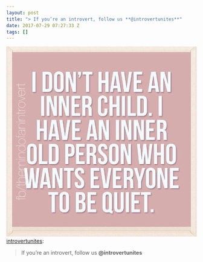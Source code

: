 ```yaml
---
layout: post
title: "> If you’re an introvert, follow us **@introvertunites​**"
date: 2017-07-29 07:27:33 Z
tags: []
---
```

![](/media/2017/07/163553957914.jpg)
[introvertunites](http://introvertunites.tumblr.com/post/163487200379/if-youre-an-introvert-follow-us):

> If you’re an introvert, follow us **@introvertunites​**
